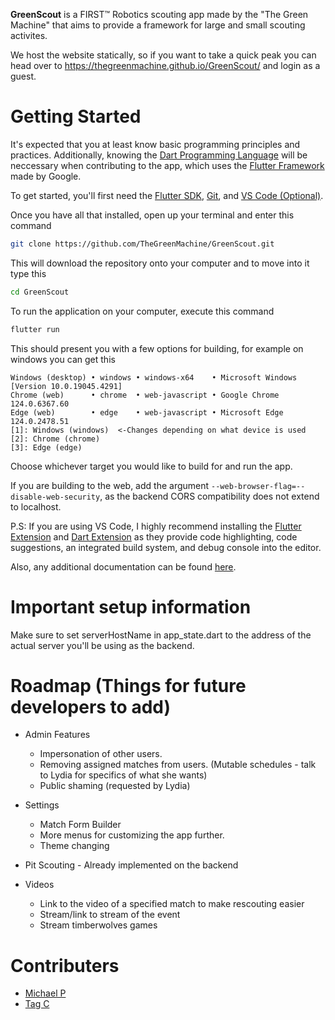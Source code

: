
**GreenScout** is a FIRST™ Robotics scouting app made by the "The Green Machine" that aims to provide a framework for large and small scouting activites. 

We host the website statically, so if you want to take a quick peak you can head over to https://thegreenmachine.github.io/GreenScout/ and login as a guest.

# Getting Started

It's expected that you at least know basic programming principles and practices. Additionally, knowing the [Dart Programming Language](https://dart.dev/guides) will be neccessary when contributing to the app, which uses the [Flutter Framework](https://flutter.dev/) made by Google.

To get started, you'll first need the [Flutter SDK](https://docs.flutter.dev/get-started/install), [Git](https://git-scm.com/downloads), and [VS Code (Optional)](https://code.visualstudio.com/Download).

Once you have all that installed, open up your terminal and enter this command
```bash
git clone https://github.com/TheGreenMachine/GreenScout.git
```

This will download the repository onto your computer and to move into it type this
```bash
cd GreenScout
```

To run the application on your computer, execute this command
```bash
flutter run
```

This should present you with a few options for building, for example on windows you can get this
```
Windows (desktop) • windows • windows-x64    • Microsoft Windows [Version 10.0.19045.4291]
Chrome (web)      • chrome  • web-javascript • Google Chrome 124.0.6367.60
Edge (web)        • edge    • web-javascript • Microsoft Edge 124.0.2478.51
[1]: Windows (windows)  <-Changes depending on what device is used
[2]: Chrome (chrome)
[3]: Edge (edge)
```

Choose whichever target you would like to build for and run the app.

If you are building to the web, add the argument `--web-browser-flag=--disable-web-security`, as the backend CORS compatibility does not extend to localhost.

P.S: If you are using VS Code, I highly recommend installing the [Flutter Extension](https://marketplace.visualstudio.com/items?itemName=Dart-Code.flutter) and [Dart Extension](https://marketplace.visualstudio.com/items?itemName=Dart-Code.dart-code) as they provide code highlighting, code suggestions, an integrated build system, and debug console into the editor.

Also, any additional documentation can be found [here](./docs/).

# Important setup information
Make sure to set serverHostName in app_state.dart to the address of the actual server you'll be using as the backend.

# Roadmap (Things for future developers to add)
  * Admin Features
    * Impersonation of other users.
    * Removing assigned matches from users. (Mutable schedules - talk to Lydia for specifics of what she wants)
    * Public shaming (requested by Lydia)

  * Settings
    * Match Form Builder 
    * More menus for customizing the app further.
    * Theme changing
  
  * Pit Scouting - Already implemented on the backend

  * Videos
    * Link to the video of a specified match to make rescouting easier
    * Stream/link to stream of the event
    * Stream timberwolves games

# Contributers

- [Michael P](https://github.com/mp768)
- [Tag C](https://github.com/TagCiccone)
